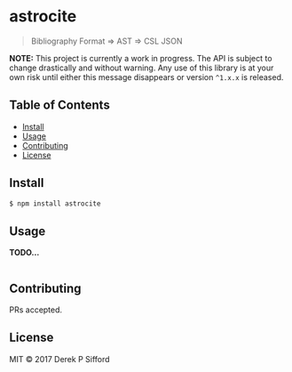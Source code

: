# astrocite

> Bibliography Format => AST => CSL JSON

**NOTE:** This project is currently a work in progress. The API is subject to change drastically and without warning. Any use of this library is at your own risk until either this message disappears or version `^1.x.x` is released.

## Table of Contents

- [Install](#install)
- [Usage](#usage)
- [Contributing](#contributing)
- [License](#license)

## Install

```sh
$ npm install astrocite
```

## Usage

**TODO...**

```
```

## Contributing

PRs accepted.

## License

MIT © 2017 Derek P Sifford
